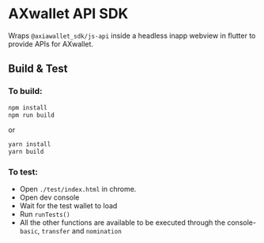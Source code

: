 # AXwallet API SDK

Wraps `@axiawallet_sdk/js-api` inside a headless inapp webview in flutter to provide APIs for AXwallet.

## Build & Test

### To build:

```bash
npm install
npm run build
```
or
```bash
yarn install
yarn build
```

### To test:
- Open `./test/index.html` in chrome.
- Open dev console
- Wait for the test wallet to load
- Run `runTests()`
- All the other functions are available to be executed through the console- `basic`, `transfer` and `nomination`
